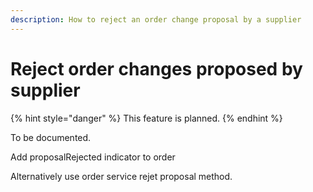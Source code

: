 ```yaml
---
description: How to reject an order change proposal by a supplier
---
```


# Reject order changes proposed by supplier

{% hint style="danger" %}
This feature is planned. 
{% endhint %}

To be documented.

Add proposalRejected indicator to order

Alternatively use order service rejet proposal method.

